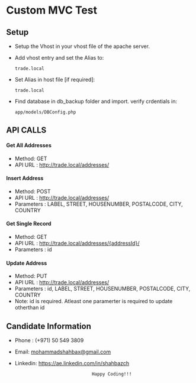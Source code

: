 # Custom MVC Test


## Setup

- Setup the Vhost in your vhost file of the apache server.

 - Add vhost entry and set the Alias to:

    `trade.local`

 - Set Alias in host file [if required]:
 
	`trade.local`
- Find database in db_backup folder and import. verify crdentials in: 
    
    `app/models/DBConfig.php`

## API CALLS

#### Get All Addresses
- Method: GET
- API URL : http://trade.local/addresses/

#### Insert Address
- Method: POST
- API URL : http://trade.local/addresses/
- Parameters : LABEL, STREET, HOUSENUMBER, POSTALCODE, CITY, COUNTRY

#### Get Single Record
- Method: GET
- API URL : http://trade.local/addresses/{addressId}/
- Parameters : id

#### Update Address
- Method: PUT
- API URL : http://trade.local/addresses/
- Parameters : id, LABEL, STREET, HOUSENUMBER, POSTALCODE, CITY, COUNTRY
- Note: id is required. Atleast one paramerter is required to update otherthan id

## Candidate Information
 - Phone : (+971) 50 549 3809
 - Email: mohammadshahbax@gmail.com
 - Linkedin: https://ae.linkedin.com/in/shahbazch

                                    Happy Coding!!!